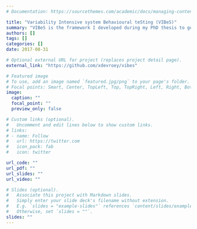 ```yaml
---
# Documentation: https://sourcethemes.com/academic/docs/managing-content/

title: "Variability Intensive system Behavioural teSting (VIBeS)"
summary: "VIBeS is the framework I developed during my PhD thesis to generate test-cases from models of variability-intensive systems."
authors: []
tags: []
categories: []
date: 2017-08-31

# Optional external URL for project (replaces project detail page).
external_link: "https://github.com/xdevroey/vibes"

# Featured image
# To use, add an image named `featured.jpg/png` to your page's folder.
# Focal points: Smart, Center, TopLeft, Top, TopRight, Left, Right, BottomLeft, Bottom, BottomRight.
image:
  caption: ""
  focal_point: ""
  preview_only: false

# Custom links (optional).
#   Uncomment and edit lines below to show custom links.
# links:
# - name: Follow
#   url: https://twitter.com
#   icon_pack: fab
#   icon: twitter

url_code: ""
url_pdf: ""
url_slides: ""
url_video: ""

# Slides (optional).
#   Associate this project with Markdown slides.
#   Simply enter your slide deck's filename without extension.
#   E.g. `slides = "example-slides"` references `content/slides/example-slides.md`.
#   Otherwise, set `slides = ""`.
slides: ""
---
```

